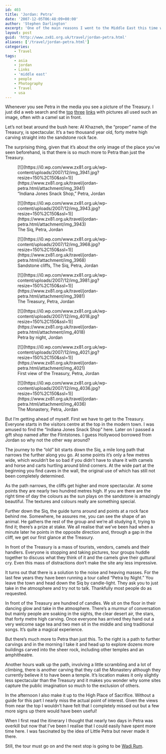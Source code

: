 ```yaml
---
id: 403
title: 'Jordan: Petra'
date: '2007-12-05T06:48:09+00:00'
author: 'Stephen Darlington'
excerpt: 'One of the main reasons I went to the Middle East this time was to see the ancient rock carvings at Petra. Can anything so hyped live up to those expectations?'
layout: post
guid: 'http://www.zx81.org.uk/travel/jordan-petra.html'
aliases: ['/travel/jordan-petra.html']
categories:
    - Travel
tags:
    - asia
    - jordan
    - Links
    - 'middle east'
    - people
    - Photography
    - Travel
    - usa
---
```


Whenever you see Petra in the media you see a picture of the Treasury. I just did a web search and the [top](http://en.wikipedia.org/wiki/Petra) [three](http://www.atlastours.net/jordan/petra.html) [links](http://www.new7wonders.com/index.php?id=371) with pictures all used such an image, often with a camel sat in front.

Let’s not beat around the bush here: Al Khazneh, the “proper” name of the Treasury, is spectacular. It’s a two thousand year old, forty metre high carving straight into the sandstone rock face.

The surprising thing, given that it’s about the only image of the place you’ve seen beforehand, is that there is so much more to Petra than just the Treasury.

<div class="gallery galleryid-403 gallery-columns-3 gallery-size-thumbnail" id="gallery-8"><figure class="gallery-item"><div class="gallery-icon landscape"> [![](https://i0.wp.com/www.zx81.org.uk/wp-content/uploads/2007/12/img_3941.jpg?resize=150%2C150&ssl=1)](https://www.zx81.org.uk/travel/jordan-petra.html/attachment/img_3941) </div> <figcaption class="wp-caption-text gallery-caption" id="gallery-8-1179"> “Indiana Jones Snack Shop,” Petra, Jordan </figcaption></figure><figure class="gallery-item"><div class="gallery-icon landscape"> [![](https://i0.wp.com/www.zx81.org.uk/wp-content/uploads/2007/12/img_3943.jpg?resize=150%2C150&ssl=1)](https://www.zx81.org.uk/travel/jordan-petra.html/attachment/img_3943) </div> <figcaption class="wp-caption-text gallery-caption" id="gallery-8-1180"> The Siq, Petra, Jordan </figcaption></figure><figure class="gallery-item"><div class="gallery-icon portrait"> [![](https://i0.wp.com/www.zx81.org.uk/wp-content/uploads/2007/12/img_3968.jpg?resize=150%2C150&ssl=1)](https://www.zx81.org.uk/travel/jordan-petra.html/attachment/img_3968) </div> <figcaption class="wp-caption-text gallery-caption" id="gallery-8-1181"> Sandstone cliffs, The Siq, Petra, Jordan </figcaption></figure><figure class="gallery-item"><div class="gallery-icon portrait"> [![](https://i0.wp.com/www.zx81.org.uk/wp-content/uploads/2007/12/img_3981.jpg?resize=150%2C150&ssl=1)](https://www.zx81.org.uk/travel/jordan-petra.html/attachment/img_3981) </div> <figcaption class="wp-caption-text gallery-caption" id="gallery-8-1182"> The Treasury, Petra, Jordan </figcaption></figure><figure class="gallery-item"><div class="gallery-icon landscape"> [![](https://i0.wp.com/www.zx81.org.uk/wp-content/uploads/2007/12/img_4018.jpg?resize=150%2C150&ssl=1)](https://www.zx81.org.uk/travel/jordan-petra.html/attachment/img_4018) </div> <figcaption class="wp-caption-text gallery-caption" id="gallery-8-1183"> Petra by night, Jordan </figcaption></figure><figure class="gallery-item"><div class="gallery-icon portrait"> [![](https://i0.wp.com/www.zx81.org.uk/wp-content/uploads/2007/12/img_4021.jpg?resize=150%2C150&ssl=1)](https://www.zx81.org.uk/travel/jordan-petra.html/attachment/img_4021) </div> <figcaption class="wp-caption-text gallery-caption" id="gallery-8-1184"> First view of the Treasury, Petra, Jordan </figcaption></figure><figure class="gallery-item"><div class="gallery-icon landscape"> [![](https://i0.wp.com/www.zx81.org.uk/wp-content/uploads/2007/12/img_4036.jpg?resize=150%2C150&ssl=1)](https://www.zx81.org.uk/travel/jordan-petra.html/attachment/img_4036) </div> <figcaption class="wp-caption-text gallery-caption" id="gallery-8-1185"> The Monastery, Petra, Jordan </figcaption></figure> </div>But I’m getting ahead of myself. First we have to get to the Treasury. Everyone starts in the visitors centre at the top in the modern town. I was amused to find the “Indiana Jones Snack Shop” here. Later on I passed a gift shop named after the Flintstones. I guess Hollywood borrowed from Jordan so why not the other way around?

The journey to the “old” bit starts down the Siq, a mile long path that narrows the further along you go. At some points it’s only a few metres wide, which wouldn’t be so bad if you didn’t have to share it with camels and horse and carts hurtling around blind corners. At the wide part at the beginning you find caves in the wall, the original use of which has still not been completely determined.

As the path narrows, the cliffs get higher and more spectacular. At some points they are nearly two hundred metres high. If you are there are the right time of day the colours as the sun plays on the sandstone is amazingly beautiful. The textures and colours really are something special.

Further down the Siq, the guide turns around and points at a rock face behind me. Somewhere, he assures me, you can see the shape of an animal. He gathers the rest of the group and we’re all studying it, trying to find it; there’s a prize at stake. We all realise that we’ve been had when a minute later he points in the opposite direction and, through a gap in the cliff, we get our first glance at the Treasury.

In front of the Treasury is a mass of tourists, vendors, camels and their handlers. Everyone is stopping and taking pictures, tour groups huddle together to discuss what they think of it and the camels give their guttural cry. Even this mass of distractions don’t make the site any less impressive.

It turns out that there is a solution to the noise and heaving masses. For the last few years they have been running a tour called “Petra by Night.” You leave the town and head down the Siq by candle-light. They ask you to just take in the atmosphere and try not to talk. Thankfully most people do as requested.

In front of the Treasury are hundred of candles. We sit on the floor in their dancing glow and take in the atmosphere. There’s a murmur of conversation but mainly people are soaking in the sights, the clear desert air, the stars, that forty metre high carving. Once everyone has arrived they hand out a very welcome sage tea and two men sit in the middle and sing traditional songs. It’s quite a magical experience.

But there’s much more to Petra than just this. To the right is a path to further carvings and in the morning I take it and head up to explore dozens more buildings carved into the sheer rock, including other temples and an amphitheatre.

Another hours walk up the path, involving a little scrambling and a lot of climbing, there is another carving that they call the Monastery although they currently believe it to have been a temple. It’s location makes it only slightly less spectacular than the Treasury and it makes you wonder why some sites capture the public imagination so much to the exclusion of others.

In the afternoon I also make it up to the High Place of Sacrifice. Without a guide for this part I nearly miss the actual point of interest. Given the views from near the top I wouldn’t have felt that I completely missed out but a few more signs up there would have been useful!

When I first read the itinerary I thought that nearly two days in Petra was overkill but now that I’ve been I realise that I could easily have spent more time here. I was fascinated by the idea of Little Petra but never made it there.

Still, the tour must go on and the next stop is going to be [Wadi Rum](/travel/jordan-wadi-rum.html).